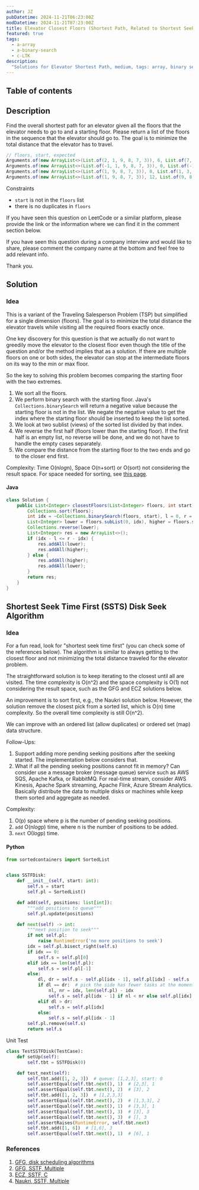 ```yaml
---
author: JZ
pubDatetime: 2024-11-21T06:23:00Z
modDatetime: 2024-11-21T07:23:00Z
title: Elevator Closest Floors (Shortest Path, Related to Shortest Seek Time First Disk Seek Algorithm)
featured: true
tags:
  - a-array
  - a-binary-search
  - c-LTK
description:
  "Solutions for Elevator Shortest Path, medium, tags: array, binary search."
---
```


## Table of contents

## Description

Find the overall shortest path for an elevator given all the floors that the elevator needs to go to and a starting floor. Please return a list of the floors in the sequence that the elevator should go to. The goal is to minimize the total distance that the elevator has to travel.

```java
// floors, start, expected
Arguments.of(new ArrayList<>(List.of(2, 1, 9, 8, 7, 3)), 6, List.of(7, 8, 9, 3, 2, 1)),
Arguments.of(new ArrayList<>(List.of(-1, 1, 9, 8, 7, 3)), 0, List.of(-1, 1, 3, 7, 8, 9)),
Arguments.of(new ArrayList<>(List.of(1, 9, 8, 7, 3)), 0, List.of(1, 3, 7, 8, 9)),
Arguments.of(new ArrayList<>(List.of(1, 9, 8, 7, 3)), 12, List.of(9, 8, 7, 3, 1))
```

Constraints

- `start` is not in the `floors` list
- there is no duplicates in `floors`

If you have seen this question on LeetCode or a similar platform, please provide the link or the information where we can find it in the comment section below.

If you have seen this question during a company interview and would like to share, please comment the company name at the bottom and feel free to add relevant info.

Thank you.

## Solution

### Idea

This is a variant of the Traveling Salesperson Problem (TSP) but simplified for a single dimension (floors). The goal is to minimize the total distance the elevator travels while visiting all the required floors exactly once.

One key discovery for this question is that we actually do not want to greedily move the elevator to the closest floor even though the title of the question and/or the method implies that as a solution. If there are multiple floors on one or both sides, the elevator can stop at the intermediate floors on its way to the min or max floor.

So the key to solving this problem becomes comparing the starting floor with the two extremes.

1. We sort all the floors.
2. We perform binary search with the starting floor. Java's `Collections.binarySearch` will return a negative value because the starting floor is not in the list. We negate the negative value to get the index where the starting floor should be inserted to keep the list sorted.
3. We look at two sublist (views) of the sorted list divided by that index.
4. We reverse the first half (floors lower than the starting floor). If the first half is an empty list, no reverse will be done, and we do not have to handle the empty cases separately.
5. We compare the distance from the starting floor to the two ends and go to the closer end first.

Complexity: Time O(n*log*n), Space O(n+sort) or O(sort) not considering the result space.
For space needed for sorting, see [this page](../leet-2563-count-fair-pairs/#idea).


#### Java

```java
class Solution {
    public List<Integer> closestFloors(List<Integer> floors, int start) {
        Collections.sort(floors);
        int idx = ~Collections.binarySearch(floors, start), l = 0, r = floors.size() - 1;
        List<Integer> lower = floors.subList(0, idx), higher = floors.subList(idx, r + 1);
        Collections.reverse(lower);
        List<Integer> res = new ArrayList<>();
        if (idx - l <= r - idx) {
            res.addAll(lower);
            res.addAll(higher);
        } else {
            res.addAll(higher);
            res.addAll(lower);
        }
        return res;
    }
}
```

## Shortest Seek Time First (SSTS) Disk Seek Algorithm

### Idea

For a fun read, look for "shortest seek time first" (you can check some of the references below). The algorithm is similar to always getting to the closest floor and not minimizing the total distance traveled for the elevator problem.

The straightforward solution is to keep iterating to the closest until all are visited. The time complexity is O(n^2) and the space complexity is O(1) not considering the result space, such as the GFG and ECZ solutions below.

An improvement is to sort first, e.g., the Naukri solution below. However, the solution remove the closest pick from a sorted list, which is O(n) time complexity. So the overall time complexity is still O(n^2).

We can improve with an ordered list (allow duplicates) or ordered set (map) data structure.

Follow-Ups:

1. Support adding more pending seeking positions after the seeking started. The implementation below considers that.
2. What if all the pending seeking positions cannot fit in memory? Can consider use a message broker (message queue) service such as AWS SQS, Apache Kafka, or RabbitMQ. For real-time stream, consider AWS Kinesis, Apache Spark streaming, Apache Flink, Azure Stream Analytics. Basically distribute the data to multiple disks or machines while keep them sorted and aggregate as needed.

Complexity:

1. O(p) space where p is the number of pending seeking positions.
2. `add` O(n*log*p) time, where n is the number of positions to be added.
3. `next` O(*log*p) time.

#### Python

```python
from sortedcontainers import SortedList


class SSTFDisk:
    def __init__(self, start: int):
        self.s = start
        self.pl = SortedList()

    def add(self, positions: list[int]):
        """add positions to queue"""
        self.pl.update(positions)

    def next(self) -> int:
        """next position to seek"""
        if not self.pl:
            raise RuntimeError('no more positions to seek')
        idx = self.pl.bisect_right(self.s)
        if idx == 0:
            self.s = self.pl[0]
        elif idx == len(self.pl):
            self.s = self.pl[-1]
        else:
            dl, dr = self.s - self.pl[idx - 1], self.pl[idx] - self.s
            if dl == dr:  # pick the side has fewer tasks at the moment, may not be the requirement
                nl, nr = idx, len(self.pl) - idx
                self.s = self.pl[idx - 1] if nl < nr else self.pl[idx]
            elif dl > dr:
                self.s = self.pl[idx]
            else:
                self.s = self.pl[idx - 1]
        self.pl.remove(self.s)
        return self.s
```

Unit Test

```python
class TestSSTFDisk(TestCase):
    def setUp(self):
        self.tbt = SSTFDisk(0)

    def test_next(self):
        self.tbt.add([1, 2, 3])  # queue: [1,2,3], start: 0
        self.assertEqual(self.tbt.next(), 1)  # [2,3], 1
        self.assertEqual(self.tbt.next(), 2)  # [3], 2
        self.tbt.add([1, 2, 3])  # [1,2,3,3]
        self.assertEqual(self.tbt.next(), 2)  # [1,3,3], 2
        self.assertEqual(self.tbt.next(), 1)  # [3,3], 1
        self.assertEqual(self.tbt.next(), 3)  # [3], 3
        self.assertEqual(self.tbt.next(), 3)  # [], 3
        self.assertRaises(RuntimeError, self.tbt.next)
        self.tbt.add([1, 6])  # [1,6], 3
        self.assertEqual(self.tbt.next(), 1)  # [6], 1
```

### References

1. [GFG, disk scheduling algorithms](https://www.geeksforgeeks.org/disk-scheduling-algorithms/)
2. [GFG, SSTF, Multiple](https://www.geeksforgeeks.org/program-for-sstf-disk-scheduling-algorithm/)
3. [ECZ, SSTF, C](https://www.easycodingzone.com/2021/07/c-program-of-sstf-short-seek-time-first.html)
4. [Naukri, SSTF, Multiple](https://www.naukri.com/code360/library/sstf-disk-scheduling-algorithm)

